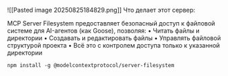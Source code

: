 ![[Pasted image 20250825184829.png]]
Что делает этот сервер:

MCP Server Filesystem предоставляет безопасный доступ к файловой системе для AI-агентов (как Goose), позволяя:
•  Читать файлы и директории
•  Создавать и редактировать файлы
•  Управлять файловой структурой проекта
•  Всё это с контролем доступа только к указанной директории

```
npm install -g @modelcontextprotocol/server-filesystem
```